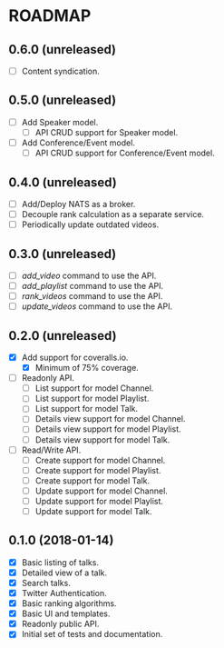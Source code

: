 ROADMAP
=======

0.6.0 (unreleased)
------------------
- [ ] Content syndication.

0.5.0 (unreleased)
------------------
- [ ] Add Speaker model.
    - [ ] API CRUD support for Speaker model.
- [ ] Add Conference/Event model.
    - [ ] API CRUD support for Conference/Event model.

0.4.0 (unreleased)
------------------
- [ ] Add/Deploy NATS as a broker.
- [ ] Decouple rank calculation as a separate service.
- [ ] Periodically update outdated videos.

0.3.0 (unreleased)
------------------
- [ ] *add_video* command to use the API.
- [ ] *add_playlist* command to use the API.
- [ ] *rank_videos* command to use the API.
- [ ] *update_videos* command to use the API.

0.2.0 (unreleased)
------------------
- [x] Add support for coveralls.io.
    - [x] Minimum of 75% coverage.
- [ ] Readonly API.
    - [ ] List support for model Channel.
    - [ ] List support for model Playlist.
    - [ ] List support for model Talk.
    - [ ] Details view support for model Channel.
    - [ ] Details view support for model Playlist.
    - [ ] Details view support for model Talk. 
- [ ] Read/Write API.
    - [ ] Create support for model Channel.
    - [ ] Create support for model Playlist.
    - [ ] Create support for model Talk.
    - [ ] Update support for model Channel.
    - [ ] Update support for model Playlist.
    - [ ] Update support for model Talk.

0.1.0 (2018-01-14)
------------------
- [x] Basic listing of talks.
- [x] Detailed view of a talk.
- [x] Search talks.
- [x] Twitter Authentication.
- [x] Basic ranking algorithms.
- [x] Basic UI and templates.
- [x] Readonly public API.
- [x] Initial set of tests and documentation.